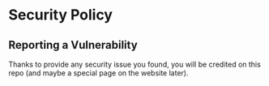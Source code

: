 # Security Policy

## Reporting a Vulnerability

Thanks to provide any security issue you found, you will be credited on this repo (and maybe a special page on the website later).
